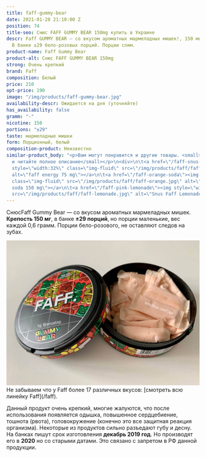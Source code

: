 ```yaml
---
title: faff-gummy-bear
date: 2021-01-28 21:10:00 Z
position: 74
title-seo: Снюс FAFF GUMMY BEAR 150mg купить в Украине
descr: Faff GUMMY BEAR — со вкусом ароматных мармеладных мишек!, 150 мг никотина.
  В банке ±29 бело-розовых порций. Порции слим.
product-name: Faff Gummy Bear
product-alt: Снюс FAFF GUMMY BEAR 150mg
strong: Очень крепкий
brand: Faff
composition: Белый
price: 210
opt-price: 190
image: "/img/products/faff-gummy-bear.jpg"
availability-descr: Ожидается на дня (уточняйте)
has_availability: false
gramm: "-"
nicotine: 150
portions: "±29"
taste: мармеладные мишки
form: Порционный, белый
composition-product: Неизвестно
similar-product_body: "<p>Вам могут понравится и другие товары. <small>Жмите на картинки
  и читайте полное описание</small></p>\n<div>\n\t<a href=\"/faff-snus-energy\"><img
  style=\"width:32%\" class=\"img-fluid\" src=\"/img/products/faff/faff-redbull.jpg\"
  alt=\"faff energy 75 mg\"></a>\n\t<a href=\"/faff-orange-soda\"><img style=\"width:32%\"
  class=\"img-fluid\" src=\"/img/products/faff/faff-orange.jpg\" alt=\"faff orange
  soda 150 mg\"></a>\n\t<a href=\"/faff-pink-lemonade\"><img style=\"width:32%\" class=\"img-fluid\"
  src=\"/img/products/faff/faff-lemonade.jpg\" alt=\"Snus Faff Lemonade 150 mg\"></a>\n</div>"
---
```


СнюсFaff Gummy Bear — со вкусом ароматных мармеладных мишек. **Крепость 150 мг**, в банке **±29 порций**, но порции маленькие, вес каждой 0,6 грамм. Порции бело-розового, не оставляют следов на зубах.
<div class="mb-3">
<img class="img-fluid" src="/img/products/faff/open/gummy-bear.jpg" alt="Снюс faff gummy bear 150 mg">
</div>
Не забываем что у Faff более 17 различных вкусов: [смотреть всю линейку Faff](/faff).

Данный продукт очень крепкий, многие жалуются, что после использования появляется одышка, повышенное сердцебиение, тошнота (рвота), головокружение (конечно это все защитная реакция организма). Некоторые из продуктов сильно разъедают губу и десну.
На банках пишут срок изготовления **декабрь 2019 год**. Но производят его в **2020** но со старыми датами. Это связано с запретом в РФ данной продукции.
